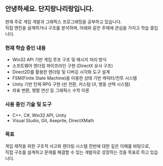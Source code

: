 ## 안녕하세요. 단지랑나리랑입니다.

현재 주로 게임 개발과 그래픽스 프로그래밍을 공부하고 있습니다.  
직접 엔진을 설계하거나 구조를 분석하며, 아래와 같은 주제에 관심을 가지고 학습 중입니다.

### 현재 학습 중인 내용
- Win32 API 기반 게임 루프 구조 및 메시지 처리 방식
- 소프트웨어 렌더링 파이프라인 구현 (DirectX 유사 구조)
- Direct2D를 활용한 렌더링 및 디버깅 시각화 도구 설계
- FSM(Finite State Machine)을 이용한 상태 기반 캐릭터/전투 시스템
- Unity 기반 턴제 RPG 구현 (씬 전환, 커스텀 UI, 행동 선택 시스템)
- 좌표 변환, 행렬 연산 등 그래픽스 수학 이론

### 사용 중인 기술 및 도구
- C++, C#, Win32 API, Unity
- Visual Studio, Git, Aseprite, DirectXMath

### 목표
게임 제작을 위한 구조적 사고와 렌더링 시스템 전반에 대한 깊은 이해를 바탕으로,  
직접 구조를 설계하고 문제를 해결할 수 있는 개발자로 성장하는 것을 목표로 하고 있습니다.
